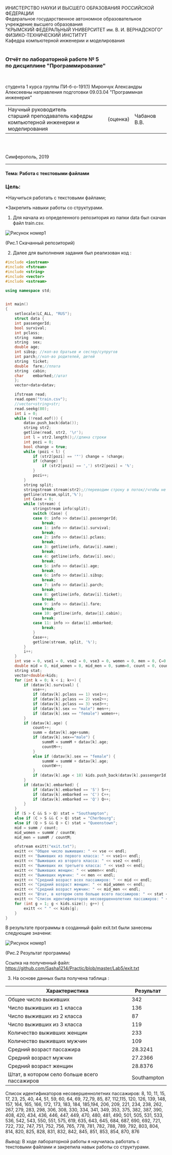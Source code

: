 ИНИСТЕРСТВО НАУКИ  И ВЫСШЕГО ОБРАЗОВАНИЯ РОССИЙСКОЙ ФЕДЕРАЦИИ  
Федеральное государственное автономное образовательное учреждение высшего образования  
"КРЫМСКИЙ ФЕДЕРАЛЬНЫЙ УНИВЕРСИТЕТ им. В. И. ВЕРНАДСКОГО"  
ФИЗИКО-ТЕХНИЧЕСКИЙ ИНСТИТУТ  
Кафедра компьютерной инженерии и моделирования
<br/><br/>

### Отчёт по лабораторной работе № 5 <br/> по дисциплине "Программирование"
<br/>

студента 1 курса группы ПИ-б-о-191(1)
Мирончук Александры Алексеевны
направления подготовки 09.03.04 "Программная инженерия" 
<br/>

<table>
<tr><td>Научный руководитель<br/> старший преподаватель кафедры<br/> компьютерной инженерии и моделирования</td>
<td>(оценка)</td>
<td>Чабанов В.В.</td>
</tr>
</table>
<br/><br/>

Симферополь, 2019
***
#### Тема: Работа с текстовыми файлами

### Цель: 

*Научиться работать с текстовыми файлами;

*Закрепить навыки работы со структурами.

1. Для начала из определенного репозитория из папки data был скачан файл train.csv.
 
 ![Рисунок номер1](https://sun9-24.userapi.com/c856032/v856032266/21f433/tZECAxbyAdc.jpg)
 
 (Рис.1 Скачанный репозиторий) 
 
2. Далее для выполнения задания был реализован код :

```cpp
#include <iostream>
#include <fstream>
#include <string>
#include <vector>
#include <sstream>

using namespace std;


int main()
{
	setlocale(LC_ALL, "RUS");
	struct data {
	int	passengerId;
	bool survival;
	int	pclass;
	string	name;
	string	sex;
	double age;
	int	sibsp; //кол-во братьев и сестер/супругов
	int	parch;//кол-во родителей, детей
	string	ticket;
	double	fare;//плата
	string	cabin;
	char	embarked;//штат 
	};
	vector<data>datav;

	ifstream read;
	read.open("train.csv");
	//vector<string>str;
	read.seekg(80);
	int i = 0;
	while (!read.eof()) {
		datav.push_back(data());
		string str2;
		getline(read, str2, '\r');
		int l = str2.length();//длина строки
		int pozi = 0;
		bool change = true;
		while (pozi < l) {
			if (str2[pozi] == '"') change = !change;
			if (change) {
				if (str2[pozi] == ',') str2[pozi] = '%';
			}
			pozi++;
		}
		string split;
		stringstream stream(str2);//переводим строку в поток//чтобы не было конфликта типов
		getline(stream,split,'%');
		int Case = 0;
		while (stream) {
			stringstream info(split);
			switch (Case) {
			case 0: info >> datav[i].passengerId;
				break;
			case 1: info >> datav[i].survival;
				break;
			case 2: info >> datav[i].pclass;
				break;
			case 3: getline(info, datav[i].name);
				break;
			case 4: getline(info, datav[i].sex);
				break;
			case 5: info >> datav[i].age;
				break;
			case 6: info >> datav[i].sibsp;
				break;
			case 7: info >> datav[i].parch;
				break;
			case 8: getline(info, datav[i].ticket);
				break;
			case 9: info >> datav[i].fare;
				break;
			case 10: getline(info, datav[i].cabin);
				break;
			case 11: info >> datav[i].embarked;
				break;
			}
			Case++;
			getline(stream, split, '%');
		}
		i++;
	}
	int vse = 0, vse1 = 0, vse2 = 0, vse3 = 0, women = 0, men = 0, C=0, Q=0, S=0;
	double mid = 0, mid_women = 0, mid_men = 0, summ=0, count = 0, countW = 0, countM = 0, summW=0, summM=0;
	string stat;
	vector<double>kids;
	for (int k = 0; k < i; k++) {
		if (datav[k].survival) {
			vse++;
			if (datav[k].pclass == 1) vse1++;
			if (datav[k].pclass == 2) vse2++;
			if (datav[k].pclass == 3) vse3++;
			if (datav[k].sex == "male") men++;
			if (datav[k].sex == "female") women++;
		}
		if (datav[k].age) {
			count++;
			summ = datav[k].age+summ;
			if (datav[k].sex=="male") {
				summM = summM + datav[k].age;
				countM++;
			}
			else if (datav[k].sex == "female") {
				summW = summW + datav[k].age;
				countW++;
			}
			if (datav[k].age < 18) kids.push_back(datav[k].passengerId);
		}
		if (datav[k].embarked) {
			if (datav[k].embarked == 'S') S++;
			if (datav[k].embarked == 'C') C++;
			if (datav[k].embarked == 'Q') Q++;
		}
	}
	if (S > C && S > Q) stat = "Southampton";
	else if (C > S && C > Q) stat = "Cherbourg";
	else if (Q > S && Q > C) stat = "Queenstown";
	mid = summ / count;
	mid_women = summW / countW;
	mid_men = summM / countM;

	ofstream exitt("exit.txt");
	exitt << "Общее число выживших: " << vse << endl;
	exitt << "Выживших из первого класса: " << vse1<< endl;
	exitt << "Выживших из второго класса: " << vse2 << endl;
	exitt << "Выживших их третьего класса: " << vse3 << endl;
	exitt << "Выживших женщин: " << women<< endl;
	exitt << "Выживших мужчин: " << men << endl;
	exitt << "Средний возраст всех пассажиров: " << mid << endl;
	exitt << "Средний возраст женщин: " << mid_women << endl;
	exitt << "Средний возраст мужчин: " << mid_men << endl;
	exitt << "Штат, в котором село больше всего пассажиров: " << stat << endl;
	exitt << "Список идентификаторов несовершеннолетних пассажиров: " << kids[0];
	for (int g = 1; g < kids.size(); g++) {
		exitt << " " << kids[g];
	}
}

```
В результате программы в созданный файл exit.txt были занесены следующие значени:

![Рисунок номер1](https://sun9-32.userapi.com/c856032/v856032266/21f446/wh4CKBp1DOI.jpg)

(Рис.2 Результат программы)

Ссылка на полученный файл: https://github.com/Sasha1214/Practic/blob/master/Lab5/exit.txt

3. На основе данных была получена таблица :

| Характеристика  | Результат |
| ------------- | ------------- |
| Общее число выживших | 342  |
| Число выживших из 1 класса  | 136  |
| Число выживших из 2 класса  | 87  |
| Число выживших из 3 класса  | 119  |
| Количество выживших женщин  | 233  |
| Количество выживших мужчин  | 109  |
| Средний возраст пассажира  | 28.3241  |
| Средний возраст мужчин  | 27.2366  |
|Средний возраст женщин  | 28.8376  |
|Штат, в котором село больше всего пассажиров | Southampton  |

Список идентификаторов несовершеннолетних пассажиров: 8, 10, 11, 15, 17, 23, 25, 40, 44, 51, 59, 60, 64,
69, 72,79, 85, 87, 112,115, 120, 126, 139, 148, 157, 164, 165, 166, 172, 173, 183, 184, 185,194, 206, 209, 
221, 234, 238, 262, 267, 279, 283, 298, 306, 308, 330, 334, 341, 349, 353, 375, 382, 387, 390, 408, 
420, 434, 436, 446, 447, 449, 470, 480, 481, 490, 501, 505, 531, 533, 536, 542, 543, 550, 551, 575,
619, 635, 643, 645, 684, 687, 690, 692, 721, 722, 732, 747, 751, 752, 756, 765, 778, 781, 782, 788, 789,
792, 803, 804, 814, 820, 825, 828, 831, 832, 842, 845, 851, 853, 854, 870, 876 <br/>

*Вывод*: В ходе лабораторной работы я научилась работать с текстовыми файлами и закрепила навык работы со структурами.
























